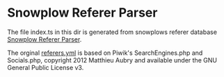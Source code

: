 # Snowplow Referer Parser

The file index.ts in this dir is generated from snowplows referer database [Snowplow Referer Parser](https://github.com/snowplow-referer-parser/referer-parser).

The orginal [referers.yml](https://github.com/snowplow-referer-parser/referer-parser/blob/master/resources/referers.yml) is based on Piwik's SearchEngines.php and Socials.php, copyright 2012 Matthieu Aubry and available under the GNU General Public License v3.
